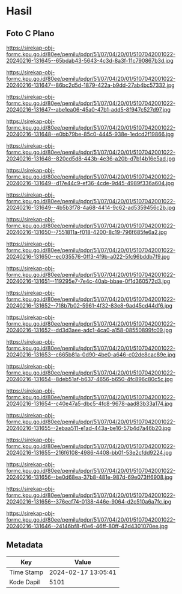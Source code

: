 # Hasil

## Foto C Plano

https://sirekap-obj-formc.kpu.go.id/80ee/pemilu/pdpr/51/07/04/20/01/5107042001022-20240216-131645--65bdab43-5643-4c3d-8a3f-11c790867b3d.jpg

https://sirekap-obj-formc.kpu.go.id/80ee/pemilu/pdpr/51/07/04/20/01/5107042001022-20240216-131647--86bc2d5d-1879-422a-b9dd-27ab4bc57332.jpg

https://sirekap-obj-formc.kpu.go.id/80ee/pemilu/pdpr/51/07/04/20/01/5107042001022-20240216-131647--abe1ea06-45a0-47b1-add5-8f947c527d97.jpg

https://sirekap-obj-formc.kpu.go.id/80ee/pemilu/pdpr/51/07/04/20/01/5107042001022-20240216-131648--e0bb79be-85c0-4445-938e-1edcd2f19866.jpg

https://sirekap-obj-formc.kpu.go.id/80ee/pemilu/pdpr/51/07/04/20/01/5107042001022-20240216-131648--820cd5d8-443b-4e36-a20b-d7b14b16e5ad.jpg

https://sirekap-obj-formc.kpu.go.id/80ee/pemilu/pdpr/51/07/04/20/01/5107042001022-20240216-131649--d17e44c9-ef36-4cde-9d45-4989f336a604.jpg

https://sirekap-obj-formc.kpu.go.id/80ee/pemilu/pdpr/51/07/04/20/01/5107042001022-20240216-131649--4b5b3f78-4a68-4414-9c62-ad5359456c2b.jpg

https://sirekap-obj-formc.kpu.go.id/80ee/pemilu/pdpr/51/07/04/20/01/5107042001022-20240216-131650--7551811a-f018-4200-8c19-796f685fe6a2.jpg

https://sirekap-obj-formc.kpu.go.id/80ee/pemilu/pdpr/51/07/04/20/01/5107042001022-20240216-131650--ec035576-0ff3-4f9b-a022-5fc96bddb7f9.jpg

https://sirekap-obj-formc.kpu.go.id/80ee/pemilu/pdpr/51/07/04/20/01/5107042001022-20240216-131651--119295e7-7e4c-40ab-bbae-0f1d360572d3.jpg

https://sirekap-obj-formc.kpu.go.id/80ee/pemilu/pdpr/51/07/04/20/01/5107042001022-20240216-131652--718b7b02-5961-4f32-83e8-9ad45cd44df6.jpg

https://sirekap-obj-formc.kpu.go.id/80ee/pemilu/pdpr/51/07/04/20/01/5107042001022-20240216-131652--dd3d3aee-adc1-4ca0-a158-08550899fc09.jpg

https://sirekap-obj-formc.kpu.go.id/80ee/pemilu/pdpr/51/07/04/20/01/5107042001022-20240216-131653--c665b81a-0d90-4be0-a646-c02de8cac89e.jpg

https://sirekap-obj-formc.kpu.go.id/80ee/pemilu/pdpr/51/07/04/20/01/5107042001022-20240216-131654--8deb51af-b637-4656-b650-4fc896c80c5c.jpg

https://sirekap-obj-formc.kpu.go.id/80ee/pemilu/pdpr/51/07/04/20/01/5107042001022-20240216-131654--c40e47a5-dbc5-4fc8-9678-aad83b33a174.jpg

https://sirekap-obj-formc.kpu.go.id/80ee/pemilu/pdpr/51/07/04/20/01/5107042001022-20240216-131655--2ebaa511-e1ad-443a-be16-57b4d7a46b20.jpg

https://sirekap-obj-formc.kpu.go.id/80ee/pemilu/pdpr/51/07/04/20/01/5107042001022-20240216-131655--216f6108-4986-4408-bb01-53e2cfdd9224.jpg

https://sirekap-obj-formc.kpu.go.id/80ee/pemilu/pdpr/51/07/04/20/01/5107042001022-20240216-131656--be0d68ea-37b8-481e-987d-69e073ff6908.jpg

https://sirekap-obj-formc.kpu.go.id/80ee/pemilu/pdpr/51/07/04/20/01/5107042001022-20240216-131656--376ecf74-0138-446e-9064-d2c510a6a7fc.jpg

https://sirekap-obj-formc.kpu.go.id/80ee/pemilu/pdpr/51/07/04/20/01/5107042001022-20240216-131646--24146bf8-f0e6-46ff-80ff-42d4301070ee.jpg


## Metadata

| Key        | Value               |
| ---------- | ------------------- |
| Time Stamp | 2024-02-17 13:05:41 |
| Kode Dapil | 5101                |



